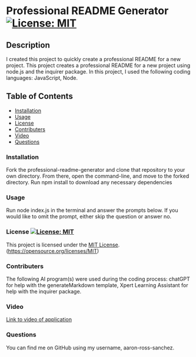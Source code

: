 # Professional README Generator [![License: MIT](https://img.shields.io/badge/License-MIT-yellow.svg)](https://opensource.org/licenses/MIT)

## Description

I created this project to quickly create a professional README for a new project.
This project creates a professional README for a new project using node.js and the inquirer package.
In this project, I used the following coding languages:  JavaScript,  Node.

## Table of Contents


  - [Installation](#installation)
  - [Usage](#usage)
  - [License](#license)
  - [Contributers](#contributers)
  - [Video](#video)
  - [Questions](#questions)

<a id="installation"></a>
    
### Installation
    
Fork the professional-readme-generator and clone that repository to your own directory.  From there, open the command-line, and move to the forked directory. Run npm install to download any necessary dependencies

<a id="usage"></a>
    
### Usage
    
Run node index.js in the terminal and answer the prompts below. If you would like to omit the prompt, either skip the question or answer no.

<a id="license"></a>
    
### License [![License: MIT](https://img.shields.io/badge/License-MIT-yellow.svg)](https://opensource.org/licenses/MIT)
    
This project is licensed under the [MIT License](https://opensource.org/licenses/MIT).(https://opensource.org/licenses/MIT)

<a id="contributers"></a>
    
### Contributers

The following AI program(s) were used during the coding process: chatGPT for help with the generateMarkdown template, Xpert Learning Assistant for help with the inquirer package.

<a id="video"></a>
    
### Video

[Link to video of application](https://drive.google.com/file/d/1mdHhzwCe_lyKnD0x2NWBSNYwzWRBj0jC/view?usp=sharing)

<a id="questions"></a>
    
### Questions
    
You can find me on GitHub using my username, aaron-ross-sanchez.